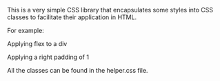 This is a very simple CSS library that encapsulates some styles into CSS classes to facilitate their application in HTML.

For example:

Applying flex to a div
<div class="flex"> 

Applying a right padding of 1
<div class="pr-2"> 

All the classes can be found in the helper.css file.
